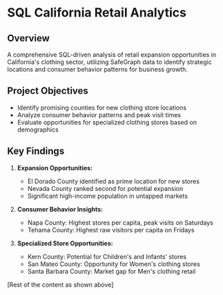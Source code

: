 # SQL California Retail Analytics

## Overview
A comprehensive SQL-driven analysis of retail expansion opportunities in California's clothing sector, utilizing SafeGraph data to identify strategic locations and consumer behavior patterns for business growth.

## Project Objectives
- Identify promising counties for new clothing store locations
- Analyze consumer behavior patterns and peak visit times
- Evaluate opportunities for specialized clothing stores based on demographics

## Key Findings
1. **Expansion Opportunities:**
   - El Dorado County identified as prime location for new stores
   - Nevada County ranked second for potential expansion
   - Significant high-income population in untapped markets

2. **Consumer Behavior Insights:**
   - Napa County: Highest stores per capita, peak visits on Saturdays
   - Tehama County: Highest raw visitors per capita on Fridays

3. **Specialized Store Opportunities:**
   - Kern County: Potential for Children's and Infants' stores
   - San Mateo County: Opportunity for Women's clothing stores
   - Santa Barbara County: Market gap for Men's clothing retail

[Rest of the content as shown above]
